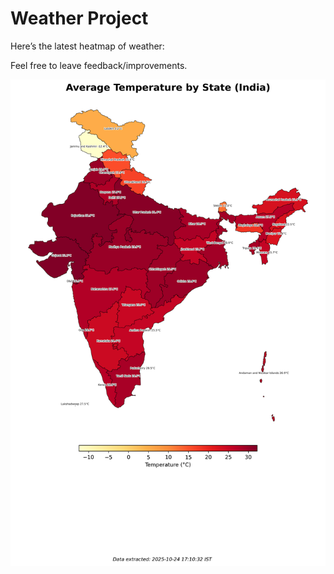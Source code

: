 # Weather Project

Here’s the latest heatmap of weather:

Feel free to leave feedback/improvements.

![India Heatmap](docs/assets/india_heatmap.png?v=FB65B3)
